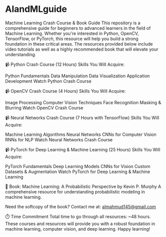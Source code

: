 # AIandMLguide
Machine Learning Crash Course & Book Guide
This repository is a comprehensive guide for beginners to advanced learners in the field of Machine Learning. Whether you're interested in Python, OpenCV, TensorFlow, or PyTorch, this resource will help you build a strong foundation in these critical areas. The resources provided below include video tutorials as well as a highly recommended book that will elevate your understanding.

📹 Python Crash Course (12 Hours)
Skills You Will Acquire:

Python Fundamentals
Data Manipulation
Data Visualization
Application Development
Watch Python Crash Course

📹 OpenCV Crash Course (4 Hours)
Skills You Will Acquire:

Image Processing
Computer Vision Techniques
Face Recognition
Masking & Blurring
Watch OpenCV Crash Course

📹 Neural Networks Crash Course (7 Hours with TensorFlow)
Skills You Will Acquire:

Machine Learning Algorithms
Neural Networks
CNNs for Computer Vision
RNNs for NLP
Watch Neural Networks Crash Course

📹 PyTorch for Deep Learning & Machine Learning (25 Hours)
Skills You Will Acquire:

PyTorch Fundamentals
Deep Learning Models
CNNs for Vision
Custom Datasets & Augmentation
Watch PyTorch for Deep Learning & Machine Learning

📖 Book: Machine Learning: A Probabilistic Perspective by Kevin P. Murphy
A comprehensive resource for understanding probabilistic modeling in machine learning.

Need the softcopy of the book?
Contact me at: almahmud145@gmail.com

⏱️ Time Commitment
Total time to go through all resources: ~48 hours.
These courses and resources will provide you with a robust foundation in machine learning, computer vision, and deep learning. Happy learning!
